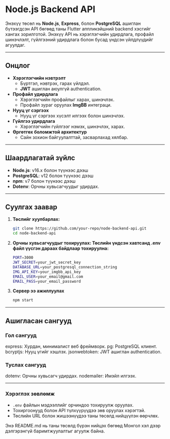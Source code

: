 # Node.js Backend API

Энэхүү төсөл нь **Node.js**, **Express**, болон **PostgreSQL** ашиглан бүтээгдсэн API бөгөөд таны Flutter аппликэйшний backend хэсгийг хангах зорилготой. Энэхүү API нь хэрэглэгчийн удирдлага, профайл шинэчлэлт, гүйлгээний удирдлага болон бусад үндсэн үйлдлүүдийг агуулдаг.

---

## Онцлог
- **Хэрэглэгчийн нэвтрэлт**
  - Бүртгэл, нэвтрэх, гарах үйлдэл.
  - **JWT** ашиглан аюулгүй authentication.
- **Профайл удирдлага**
  - Хэрэглэгчийн профайлыг харах, шинэчлэх.
  - Профайл зураг оруулах **ImgBB** интеграци.
- **Нууц үг сэргээх**
  - Нууц үг сэргээх хүсэлт илгээх болон шинэчлэх.
- **Гүйлгээ удирдлага**
  - Хэрэглэгчийн гүйлгээг нэмэх, шинэчлэх, харах.
- **Өргөтгөх боломжтой архитектур**
  - Сайн зохион байгуулалттай, засварлахад хялбар.

---

## Шаардлагатай зүйлс
- **Node.js**: v16.x болон түүнээс дээш
- **PostgreSQL**: v12 болон түүнээс дээш
- **npm**: v7 болон түүнээс дээш
- **Dotenv**: Орчны хувьсагчуудыг удирдах.

---

## Суулгах заавар
1. **Төслийг хуулбарлах:**
   ```bash
   git clone https://github.com/your-repo/node-backend-api.git
   cd node-backend-api

2. **Орчны хувьсагчуудыг тохируулах: Төслийн үндсэн хавтсанд .env файл үүсгэн дараах байдлаар тохируулна:**
    ```bash
    PORT=3000
    JWT_SECRET=your_jwt_secret_key
    DATABASE_URL=your_postgresql_connection_string
    IMG_API_KEY=your_imgbb_api_key
    EMAIL_USER=your_email@gmail.com
    EMAIL_PASS=your_email_password
3. **Сервер ээ ажиллуулах**
    ```bash
    npm start

---

## Ашигласан сангууд
### Гол сангууд
express: Хурдан, минималист веб фреймворк.
pg: PostgreSQL клиент.
bcryptjs: Нууц үгийг хэшлэх.
jsonwebtoken: JWT ашиглан authentication.
### Туслах сангууд
dotenv: Орчны хувьсагч удирдах.
nodemailer: Имэйл илгээх.

---


### Хэрэглэх зөвлөмж
- `.env` файлын мэдээллийг орчиндоо тохируулж оруулах.
- Тохиргоонууд болон API түлхүүрүүдээ зөв оруулах хэрэгтэй.
- Төслийн URL болон жишээнүүдээ таны төсөлд нийцүүлэн өөрчлөх.

Энэ README.md нь таны төсөлд бүрэн нийцэх бөгөөд Монгол хэл дээр дэлгэрэнгүй баримтжуулалтыг агуулж байна.
